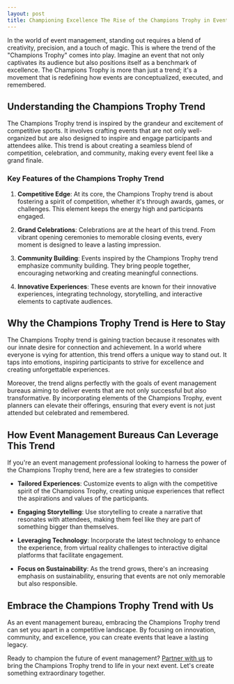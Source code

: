 ```yaml
---
layout: post
title: Championing Excellence The Rise of the Champions Trophy in Event Management
---
```



In the world of event management, standing out requires a blend of creativity, precision, and a touch of magic. This is where the trend of the "Champions Trophy" comes into play. Imagine an event that not only captivates its audience but also positions itself as a benchmark of excellence. The Champions Trophy is more than just a trend; it's a movement that is redefining how events are conceptualized, executed, and remembered.

## Understanding the Champions Trophy Trend

The Champions Trophy trend is inspired by the grandeur and excitement of competitive sports. It involves crafting events that are not only well-organized but are also designed to inspire and engage participants and attendees alike. This trend is about creating a seamless blend of competition, celebration, and community, making every event feel like a grand finale.

### Key Features of the Champions Trophy Trend

1. **Competitive Edge**: At its core, the Champions Trophy trend is about fostering a spirit of competition, whether it's through awards, games, or challenges. This element keeps the energy high and participants engaged.

2. **Grand Celebrations**: Celebrations are at the heart of this trend. From vibrant opening ceremonies to memorable closing events, every moment is designed to leave a lasting impression.

3. **Community Building**: Events inspired by the Champions Trophy trend emphasize community building. They bring people together, encouraging networking and creating meaningful connections.

4. **Innovative Experiences**: These events are known for their innovative experiences, integrating technology, storytelling, and interactive elements to captivate audiences.

## Why the Champions Trophy Trend is Here to Stay

The Champions Trophy trend is gaining traction because it resonates with our innate desire for connection and achievement. In a world where everyone is vying for attention, this trend offers a unique way to stand out. It taps into emotions, inspiring participants to strive for excellence and creating unforgettable experiences.

Moreover, the trend aligns perfectly with the goals of event management bureaus aiming to deliver events that are not only successful but also transformative. By incorporating elements of the Champions Trophy, event planners can elevate their offerings, ensuring that every event is not just attended but celebrated and remembered.

## How Event Management Bureaus Can Leverage This Trend

If you're an event management professional looking to harness the power of the Champions Trophy trend, here are a few strategies to consider

- **Tailored Experiences**: Customize events to align with the competitive spirit of the Champions Trophy, creating unique experiences that reflect the aspirations and values of the participants.

- **Engaging Storytelling**: Use storytelling to create a narrative that resonates with attendees, making them feel like they are part of something bigger than themselves.

- **Leveraging Technology**: Incorporate the latest technology to enhance the experience, from virtual reality challenges to interactive digital platforms that facilitate engagement.

- **Focus on Sustainability**: As the trend grows, there's an increasing emphasis on sustainability, ensuring that events are not only memorable but also responsible.

## Embrace the Champions Trophy Trend with Us

As an event management bureau, embracing the Champions Trophy trend can set you apart in a competitive landscape. By focusing on innovation, community, and excellence, you can create events that leave a lasting legacy.

Ready to champion the future of event management? [Partner with us](https://geventm.com/) to bring the Champions Trophy trend to life in your next event. Let's create something extraordinary together.